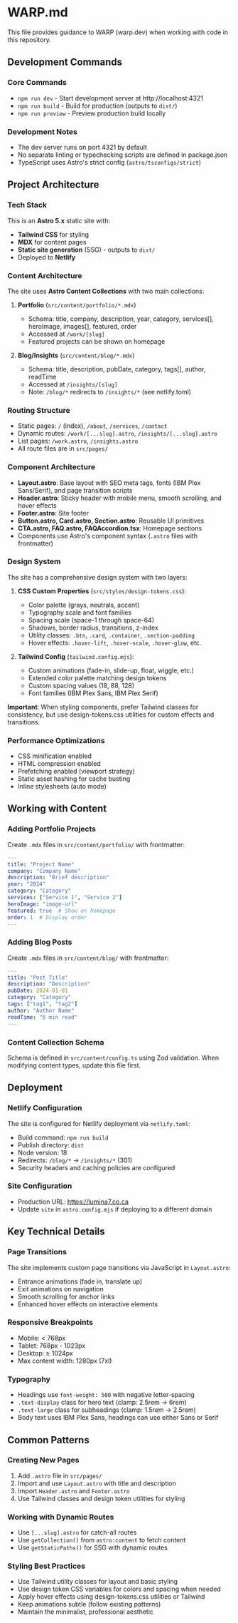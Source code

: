 # WARP.md

This file provides guidance to WARP (warp.dev) when working with code in this repository.

## Development Commands

### Core Commands
- `npm run dev` - Start development server at http://localhost:4321
- `npm run build` - Build for production (outputs to `dist/`)
- `npm run preview` - Preview production build locally

### Development Notes
- The dev server runs on port 4321 by default
- No separate linting or typechecking scripts are defined in package.json
- TypeScript uses Astro's strict config (`astro/tsconfigs/strict`)

## Project Architecture

### Tech Stack
This is an **Astro 5.x** static site with:
- **Tailwind CSS** for styling
- **MDX** for content pages
- **Static site generation** (SSG) - outputs to `dist/`
- Deployed to **Netlify**

### Content Architecture
The site uses **Astro Content Collections** with two main collections:

1. **Portfolio** (`src/content/portfolio/*.mdx`)
   - Schema: title, company, description, year, category, services[], heroImage, images[], featured, order
   - Accessed at `/work/[slug]`
   - Featured projects can be shown on homepage

2. **Blog/Insights** (`src/content/blog/*.mdx`)
   - Schema: title, description, pubDate, category, tags[], author, readTime
   - Accessed at `/insights/[slug]`
   - Note: `/blog/*` redirects to `/insights/*` (see netlify.toml)

### Routing Structure
- Static pages: `/` (index), `/about`, `/services`, `/contact`
- Dynamic routes: `/work/[...slug].astro`, `/insights/[...slug].astro`
- List pages: `/work.astro`, `/insights.astro`
- All route files are in `src/pages/`

### Component Architecture
- **Layout.astro**: Base layout with SEO meta tags, fonts (IBM Plex Sans/Serif), and page transition scripts
- **Header.astro**: Sticky header with mobile menu, smooth scrolling, and hover effects
- **Footer.astro**: Site footer
- **Button.astro, Card.astro, Section.astro**: Reusable UI primitives
- **CTA.astro, FAQ.astro, FAQAccordion.tsx**: Homepage sections
- Components use Astro's component syntax (`.astro` files with frontmatter)

### Design System
The site has a comprehensive design system with two layers:

1. **CSS Custom Properties** (`src/styles/design-tokens.css`):
   - Color palette (grays, neutrals, accent)
   - Typography scale and font families
   - Spacing scale (space-1 through space-64)
   - Shadows, border radius, transitions, z-index
   - Utility classes: `.btn`, `.card`, `.container`, `.section-padding`
   - Hover effects: `.hover-lift`, `.hover-scale`, `.hover-glow`, etc.

2. **Tailwind Config** (`tailwind.config.mjs`):
   - Custom animations (fade-in, slide-up, float, wiggle, etc.)
   - Extended color palette matching design tokens
   - Custom spacing values (18, 88, 128)
   - Font families (IBM Plex Sans, IBM Plex Serif)

**Important**: When styling components, prefer Tailwind classes for consistency, but use design-tokens.css utilities for custom effects and transitions.

### Performance Optimizations
- CSS minification enabled
- HTML compression enabled
- Prefetching enabled (viewport strategy)
- Static asset hashing for cache busting
- Inline stylesheets (auto mode)

## Working with Content

### Adding Portfolio Projects
Create `.mdx` files in `src/content/portfolio/` with frontmatter:
```yaml
---
title: "Project Name"
company: "Company Name"
description: "Brief description"
year: "2024"
category: "Category"
services: ["Service 1", "Service 2"]
heroImage: "image-url"
featured: true  # Show on homepage
order: 1  # Display order
---
```

### Adding Blog Posts
Create `.mdx` files in `src/content/blog/` with frontmatter:
```yaml
---
title: "Post Title"
description: "Description"
pubDate: 2024-01-01
category: "Category"
tags: ["tag1", "tag2"]
author: "Author Name"
readTime: "5 min read"
---
```

### Content Collection Schema
Schema is defined in `src/content/config.ts` using Zod validation. When modifying content types, update this file first.

## Deployment

### Netlify Configuration
The site is configured for Netlify deployment via `netlify.toml`:
- Build command: `npm run build`
- Publish directory: `dist`
- Node version: 18
- Redirects: `/blog/*` → `/insights/*` (301)
- Security headers and caching policies are configured

### Site Configuration
- Production URL: https://lumina7.co.ca
- Update `site` in `astro.config.mjs` if deploying to a different domain

## Key Technical Details

### Page Transitions
The site implements custom page transitions via JavaScript in `Layout.astro`:
- Entrance animations (fade in, translate up)
- Exit animations on navigation
- Smooth scrolling for anchor links
- Enhanced hover effects on interactive elements

### Responsive Breakpoints
- Mobile: < 768px
- Tablet: 768px - 1023px
- Desktop: ≥ 1024px
- Max content width: 1280px (7xl)

### Typography
- Headings use `font-weight: 500` with negative letter-spacing
- `.text-display` class for hero text (clamp: 2.5rem → 6rem)
- `.text-large` class for subheadings (clamp: 1.5rem → 2.5rem)
- Body text uses IBM Plex Sans, headings can use either Sans or Serif

## Common Patterns

### Creating New Pages
1. Add `.astro` file in `src/pages/`
2. Import and use `Layout.astro` with title and description
3. Import `Header.astro` and `Footer.astro`
4. Use Tailwind classes and design token utilities for styling

### Working with Dynamic Routes
- Use `[...slug].astro` for catch-all routes
- Use `getCollection()` from `astro:content` to fetch content
- Use `getStaticPaths()` for SSG with dynamic routes

### Styling Best Practices
- Use Tailwind utility classes for layout and basic styling
- Use design token CSS variables for colors and spacing when needed
- Apply hover effects using design-tokens.css utilities or Tailwind
- Keep animations subtle (follow existing patterns)
- Maintain the minimalist, professional aesthetic
